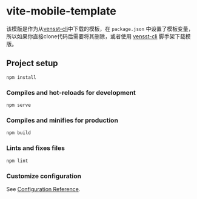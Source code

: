 # vite-mobile-template
该模版是作为从[vensst-cli](https://huyafei.github.io/yfhu-blog/cli/)中下载的模板，在 `package.json` 中设置了模板变量，
所以如果你直接clone代码后需要将其删除，或者使用 [vensst-cli](https://huyafei.github.io/yfhu-blog/cli/) 脚手架下载模版。

## Project setup
```
npm install
```

### Compiles and hot-reloads for development
```
npm serve
```

### Compiles and minifies for production
```
npm build
```

### Lints and fixes files
```
npm lint
```

### Customize configuration
See [Configuration Reference](https://cn.vitejs.dev/config/).

